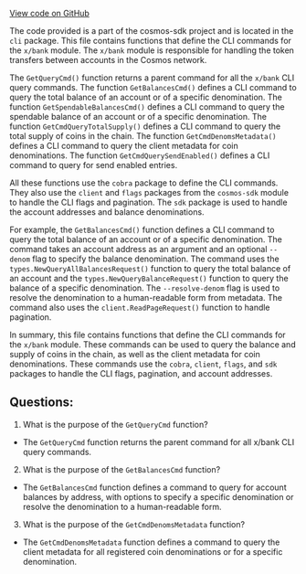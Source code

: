 [View code on GitHub](https://github.com/cosmos/cosmos-sdk.git/x/bank/client/cli/query.go)

The code provided is a part of the cosmos-sdk project and is located in the `cli` package. This file contains functions that define the CLI commands for the `x/bank` module. The `x/bank` module is responsible for handling the token transfers between accounts in the Cosmos network. 

The `GetQueryCmd()` function returns a parent command for all the `x/bank` CLI query commands. The function `GetBalancesCmd()` defines a CLI command to query the total balance of an account or of a specific denomination. The function `GetSpendableBalancesCmd()` defines a CLI command to query the spendable balance of an account or of a specific denomination. The function `GetCmdQueryTotalSupply()` defines a CLI command to query the total supply of coins in the chain. The function `GetCmdDenomsMetadata()` defines a CLI command to query the client metadata for coin denominations. The function `GetCmdQuerySendEnabled()` defines a CLI command to query for send enabled entries.

All these functions use the `cobra` package to define the CLI commands. They also use the `client` and `flags` packages from the `cosmos-sdk` module to handle the CLI flags and pagination. The `sdk` package is used to handle the account addresses and balance denominations.

For example, the `GetBalancesCmd()` function defines a CLI command to query the total balance of an account or of a specific denomination. The command takes an account address as an argument and an optional `--denom` flag to specify the balance denomination. The command uses the `types.NewQueryAllBalancesRequest()` function to query the total balance of an account and the `types.NewQueryBalanceRequest()` function to query the balance of a specific denomination. The `--resolve-denom` flag is used to resolve the denomination to a human-readable form from metadata. The command also uses the `client.ReadPageRequest()` function to handle pagination.

In summary, this file contains functions that define the CLI commands for the `x/bank` module. These commands can be used to query the balance and supply of coins in the chain, as well as the client metadata for coin denominations. These commands use the `cobra`, `client`, `flags`, and `sdk` packages to handle the CLI flags, pagination, and account addresses.
## Questions: 
 1. What is the purpose of the `GetQueryCmd` function?
- The `GetQueryCmd` function returns the parent command for all x/bank CLI query commands.

2. What is the purpose of the `GetBalancesCmd` function?
- The `GetBalancesCmd` function defines a command to query for account balances by address, with options to specify a specific denomination or resolve the denomination to a human-readable form.

3. What is the purpose of the `GetCmdDenomsMetadata` function?
- The `GetCmdDenomsMetadata` function defines a command to query the client metadata for all registered coin denominations or for a specific denomination.